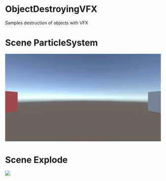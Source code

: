 # ObjectDestroyingVFX
Samples destruction of objects with VFX
# Scene ParticleSystem
![](https://github.com/albnzhum/ObjectDestroyingVFX/blob/main/Recordings/Movie_002.gif)
# Scene Explode
![](https://github.com/albnzhum/ObjectDestroyingVFX/blob/main/Recordings/Movie_001.gif)
